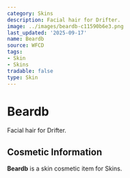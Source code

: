 ```yaml
---
category: Skins
description: Facial hair for Drifter.
image: ../images/beardb-c11590b6e3.png
last_updated: '2025-09-17'
name: Beardb
source: WFCD
tags:
- Skin
- Skins
tradable: false
type: Skin
---
```


# Beardb

Facial hair for Drifter.

## Cosmetic Information

**Beardb** is a skin cosmetic item for Skins.

